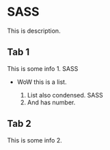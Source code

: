 # SASS
This is description.

## Tab 1
This is some info 1. SASS

* WoW this is a list.

    1. List also condensed. SASS
    2. And has number.

## Tab 2
This is some info 2.
